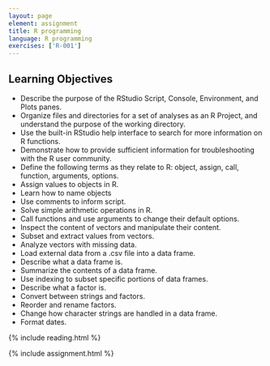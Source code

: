```yaml
---
layout: page
element: assignment
title: R programming              
language: R programming
exercises: ['R-001']
---
```


## Learning Objectives
- Describe the purpose of the RStudio Script, Console, Environment, and Plots panes.
- Organize files and directories for a set of analyses as an R Project, and understand the purpose of the working directory.
- Use the built-in RStudio help interface to search for more information on R functions.
- Demonstrate how to provide sufficient information for troubleshooting with the R user community.
- Define the following terms as they relate to R: object, assign, call, function, arguments, options.
- Assign values to objects in R.
- Learn how to name objects
- Use comments to inform script.
- Solve simple arithmetic operations in R.
- Call functions and use arguments to change their default options.
- Inspect the content of vectors and manipulate their content.
- Subset and extract values from vectors.
- Analyze vectors with missing data.
- Load external data from a .csv file into a data frame.
- Describe what a data frame is.
- Summarize the contents of a data frame.
- Use indexing to subset specific portions of data frames.
- Describe what a factor is.
- Convert between strings and factors.
- Reorder and rename factors.
- Change how character strings are handled in a data frame.
- Format dates.



{% include reading.html %}



{% include assignment.html %}

<!-- End of Assignments Template - Be sure to keep the include statements -->


